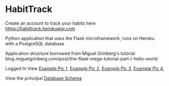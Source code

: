 # HabitTrack

Create an account to track your habits here
https://habittrack.herokuapp.com

Python application that uses the Flask microframework,
runs on Heroku with a PostgreSQL database

Application structure borrowed from Miguel Grinberg's tutorial
blog.miguelgrinberg.com/post/the-flask-mega-tutorial-part-i-hello-world

Logged In View
[Example Pic 1](pics/habittrack1.jpg?raw=true "Logged In"),
[Example Pic 2](pics/habittrack2.jpg?raw=true "Logged In"),
[Example Pic 3](pics/habittrack3.jpg?raw=true "Logged In"),
[Example Pic 4](pics/habittrack4.jpg?raw=true "Logged In"),

View the principal [Database Schema](pics/habittrack.png?raw=true "Logged In")
